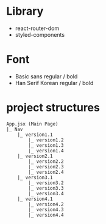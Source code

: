 # Library
- react-router-dom
- styled-components

# Font
- Basic sans regular / bold
- Han Serif Korean regular / bold

# project structures
```
App.jsx (Main Page)
|_ Nav
    |_ version1.1
        |_ version1.2
        |_ version1.3
        |_ version1.4
    |_ version2.1
        |_ version2.2
        |_ version2.3
        |_ version2.4
    |_ version3.1
        |_ version3.2
        |_ version3.3
        |_ version3.4
    |_ version4.1
        |_ version4.2
        |_ version4.3
        |_ version4.4
```

